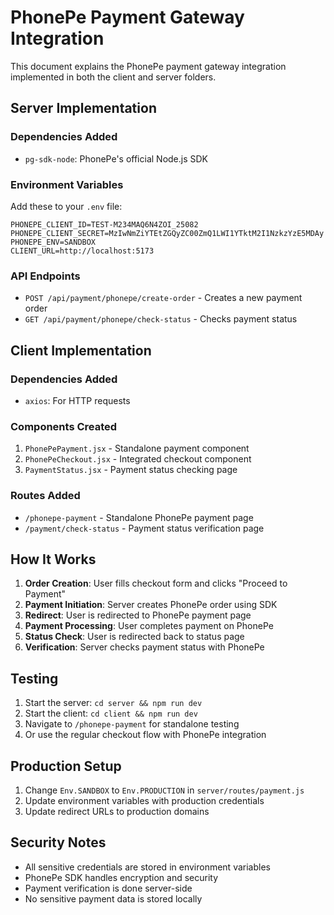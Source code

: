 # PhonePe Payment Gateway Integration

This document explains the PhonePe payment gateway integration implemented in both the client and server folders.

## Server Implementation

### Dependencies Added
- `pg-sdk-node`: PhonePe's official Node.js SDK

### Environment Variables
Add these to your `.env` file:
```
PHONEPE_CLIENT_ID=TEST-M234MAQ6N4ZOI_25082
PHONEPE_CLIENT_SECRET=MzIwNmZiYTEtZGQyZC00ZmQ1LWI1YTktM2I1NzkzYzE5MDAy
PHONEPE_ENV=SANDBOX
CLIENT_URL=http://localhost:5173
```

### API Endpoints
- `POST /api/payment/phonepe/create-order` - Creates a new payment order
- `GET /api/payment/phonepe/check-status` - Checks payment status

## Client Implementation

### Dependencies Added
- `axios`: For HTTP requests

### Components Created
1. `PhonePePayment.jsx` - Standalone payment component
2. `PhonePeCheckout.jsx` - Integrated checkout component
3. `PaymentStatus.jsx` - Payment status checking page

### Routes Added
- `/phonepe-payment` - Standalone PhonePe payment page
- `/payment/check-status` - Payment status verification page

## How It Works

1. **Order Creation**: User fills checkout form and clicks "Proceed to Payment"
2. **Payment Initiation**: Server creates PhonePe order using SDK
3. **Redirect**: User is redirected to PhonePe payment page
4. **Payment Processing**: User completes payment on PhonePe
5. **Status Check**: User is redirected back to status page
6. **Verification**: Server checks payment status with PhonePe

## Testing

1. Start the server: `cd server && npm run dev`
2. Start the client: `cd client && npm run dev`
3. Navigate to `/phonepe-payment` for standalone testing
4. Or use the regular checkout flow with PhonePe integration

## Production Setup

1. Change `Env.SANDBOX` to `Env.PRODUCTION` in `server/routes/payment.js`
2. Update environment variables with production credentials
3. Update redirect URLs to production domains

## Security Notes

- All sensitive credentials are stored in environment variables
- PhonePe SDK handles encryption and security
- Payment verification is done server-side
- No sensitive payment data is stored locally

